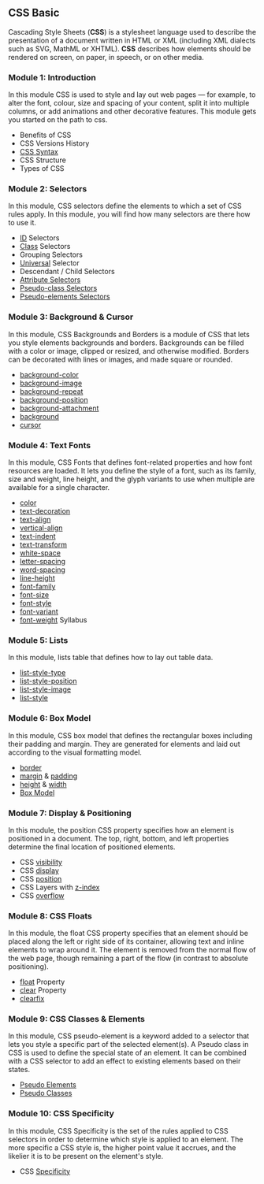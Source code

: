 ## CSS Basic
Cascading Style Sheets (**CSS**) is a stylesheet language used to describe the presentation of a document written in HTML or XML (including XML dialects such as SVG, MathML or XHTML). **CSS** describes how elements should be rendered on screen, on paper, in speech, or on other media.

### Module 1: Introduction
In this module CSS is used to style and lay out web pages — for example, to alter the font, colour, size and spacing of your content, split it into multiple columns, or add animations and other decorative features. This module gets you started on the path to css.
- Benefits of CSS
- CSS Versions History
- [CSS Syntax](https://www.w3schools.com/css/css_syntax.asp)
- CSS Structure
- Types of CSS

### Module 2: Selectors
In this module, CSS selectors define the elements to which a set of CSS rules apply. In this module, you will find how many selectors are there how to use it.
- [ID](https://www.w3schools.com/cssref/sel_id.asp) Selectors
- [Class](https://www.w3schools.com/cssref/sel_class.asp) Selectors
- Grouping Selectors
- [Universal](https://www.w3schools.com/cssref/sel_all.asp) Selector
- Descendant / Child Selectors
- [Attribute Selectors](https://www.w3schools.com/css/css_attribute_selectors.asp)
- [Pseudo-class Selectors](https://www.w3schools.com/css/css_pseudo_classes.asp)
- [Pseudo-elements Selectors](https://www.w3schools.com/css/css_pseudo_elements.asp)

### Module 3: Background & Cursor
In this module, CSS Backgrounds and Borders is a module of CSS that lets you style elements backgrounds and borders. Backgrounds can be filled with a color or image, clipped or resized, and otherwise modified. Borders can be decorated with lines or images, and made square or rounded.
- [background-color](https://www.w3schools.com/cssref/pr_background-color.asp)
- [background-image](https://www.w3schools.com/cssref/pr_background-image.asp)
- [background-repeat](https://www.w3schools.com/cssref/pr_background-repeat.asp)
- [background-position](https://www.w3schools.com/cssref/pr_background-position.asp)
- [background-attachment](https://www.w3schools.com/cssref/pr_background-attachment.asp)
- [background](https://www.w3schools.com/cssref/css3_pr_background.asp)
- [cursor](https://www.w3schools.com/cssref/pr_class_cursor.asp)

### Module 4: Text Fonts
In this module, CSS Fonts that defines font-related properties and how font resources are loaded. It lets you
define the style of a font, such as its family, size and weight, line height, and the glyph variants to use when
multiple are available for a single character.
- [color](https://www.w3schools.com/cssref/pr_text_color.asp)
- [text-decoration](https://www.w3schools.com/cssref/pr_text_text-decoration.asp)
- [text-align](https://www.w3schools.com/cssref/pr_text_text-align.asp)
- [vertical-align](https://www.w3schools.com/cssref/pr_pos_vertical-align.asp)
- [text-indent](https://www.w3schools.com/cssref/pr_text_text-indent.asp)
- [text-transform](https://www.w3schools.com/cssref/pr_text_text-transform.asp)
- [white-space](https://www.w3schools.com/cssref/pr_text_white-space.asp)
- [letter-spacing](https://www.w3schools.com/cssref/pr_text_letter-spacing.asp)
- [word-spacing](https://www.w3schools.com/cssref/pr_text_word-spacing.asp)
- [line-height](https://www.w3schools.com/cssref/pr_dim_line-height.asp)
- [font-family](https://www.w3schools.com/cssref/pr_font_font-family.asp)
- [font-size](https://www.w3schools.com/cssref/pr_font_font-size.asp)
- [font-style](https://www.w3schools.com/cssref/pr_font_font-style.asp)
- [font-variant](https://www.w3schools.com/cssref/pr_font_font-variant.asp)
- [font-weight](https://www.w3schools.com/cssref/pr_font_weight.asp)
Syllabus
### Module 5: Lists
In this module, lists table that defines how to lay out table data.
- [list-style-type](https://www.w3schools.com/cssref/pr_list-style-type.asp)
- [list-style-position](https://www.w3schools.com/cssref/pr_list-style-position.asp)
- [list-style-image](https://www.w3schools.com/cssref/pr_list-style-image.asp)
- [list-style](https://www.w3schools.com/cssref/pr_list-style.asp)

### Module 6: Box Model
In this module, CSS box model that defines the rectangular boxes including their padding and margin. They
are generated for elements and laid out according to the visual formatting model.
- [border](https://www.w3schools.com/css/css_border.asp)
- [margin](https://www.w3schools.com/cssref/pr_margin.asp) & [padding](https://www.w3schools.com/cssref/pr_padding.asp)
- [height](https://www.w3schools.com/cssref/pr_dim_height.asp) & [width](https://www.w3schools.com/cssref/pr_dim_width.asp)
- [Box Model](https://www.w3schools.com/css/css_boxmodel.asp)
### Module 7: Display & Positioning
In this module, the position CSS property specifies how an element is positioned in a document. The top, right, bottom, and left properties determine the final location of positioned elements.
- CSS [visibility](https://www.w3schools.com/cssref/pr_class_visibility.asp)
- CSS [display](https://www.w3schools.com/cssref/pr_class_display.asp)
- CSS [position](https://www.w3schools.com/cssref/pr_class_position.asp)
- CSS Layers with [z-index](https://www.w3schools.com/cssref/pr_pos_z-index.asp)
- CSS [overflow](https://www.w3schools.com/css/css_overflow.asp)

### Module 8: CSS Floats
In this module, the float CSS property specifies that an element should be placed along the left or right side of its container, allowing text and inline elements to wrap around it. The element is removed from the normal
flow of the web page, though remaining a part of the flow (in contrast to absolute positioning).
- [float](https://www.w3schools.com/cssref/pr_class_float.asp) Property
- [clear](https://www.w3schools.com/cssref/pr_class_clear.asp) Property
- [clearfix](https://www.w3schools.com/howto/howto_css_clearfix.asp)

### Module 9: CSS Classes & Elements
In this module, CSS pseudo-element is a keyword added to a selector that lets you style a specific part of the selected element(s). A Pseudo class in CSS is used to define the special state of an element. It can be combined with a CSS selector to add an effect to existing elements based on their states.
- [Pseudo Elements](https://www.w3schools.com/css/css_pseudo_elements.asp)
- [Pseudo Classes](https://www.w3schools.com/css/css_selectors.asp)

### Module 10: CSS Specificity
In this module, CSS Specificity is the set of the rules applied to CSS selectors in order to determine which style is applied to an element. The more specific a CSS style is, the higher point value it accrues, and the likelier it is to be present on the element's style.
- CSS [Specificity](https://www.w3schools.com/css/css_specificity.asp)
